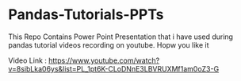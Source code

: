 # Pandas-Tutorials-PPTs
This Repo Contains Power Point Presentation that i have used during pandas tutorial videos recording on youtube. Hopw you like it

Video Link : https://www.youtube.com/watch?v=8sibLka06ys&list=PL_1pt6K-CLoDNnE3LBVRUXMf1am0oZ3-G
